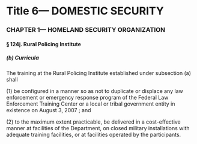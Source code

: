 
# Title 6— DOMESTIC SECURITY
### CHAPTER 1— HOMELAND SECURITY ORGANIZATION
#### § 124j. Rural Policing Institute
##### (b) Curricula

The training at the Rural Policing Institute established under subsection (a) shall

(1) be configured in a manner so as not to duplicate or displace any law enforcement or emergency response program of the Federal Law Enforcement Training Center or a local or tribal government entity in existence on August 3, 2007 ; and

(2) to the maximum extent practicable, be delivered in a cost-effective manner at facilities of the Department, on closed military installations with adequate training facilities, or at facilities operated by the participants.
